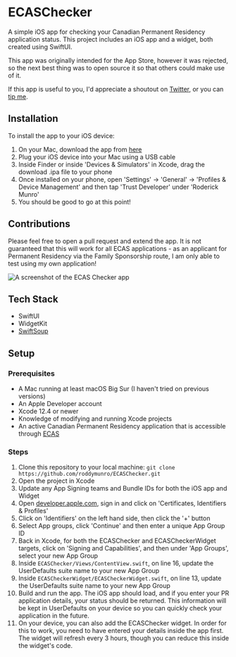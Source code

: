 # ECASChecker
A simple iOS app for checking your Canadian Permanent Residency application status. This project includes an iOS app and a widget, both created using SwiftUI.

This app was originally intended for the App Store, however it was rejected, so the next best thing was to open source it so that others could make use of it.

If this app is useful to you, I'd appreciate a shoutout on [Twitter](https://www.twitter.com/podomunro), or you can [tip me](https://www.paypal.com/paypalme/roddym23).

## Installation

To install the app to your iOS device:
1. On your Mac, download the app from [here](https://mypublicbucket-podomunro.s3.us-east-2.amazonaws.com/github/ECASChecker.ipa)
2. Plug your iOS device into your Mac using a USB cable
3. Inside Finder or inside 'Devices & Simulators' in Xcode, drag the download .ipa file to your phone
4. Once installed on your phone, open 'Settings' -> 'General' -> 'Profiles & Device Management' and then tap 'Trust Developer' under 'Roderick Munro'
5. You should be good to go at this point!

## Contributions

Please feel free to open a pull request and extend the app. It is not guaranteed that this will work for all ECAS applications - as an applicant for Permanent Residency via the Family Sponsorship route, I am only able to test using my own application!

![A screenshot of the ECAS Checker app](https://mypublicbucket-podomunro.s3.us-east-2.amazonaws.com/github/ecaschecker_readme.jpeg)

## Tech Stack
- SwiftUI
- WidgetKit
- [SwiftSoup](https://github.com/scinfu/SwiftSoup)

## Setup

### Prerequisites
- A Mac running at least macOS Big Sur (I haven't tried on previous versions)
- An Apple Developer account
- Xcode 12.4 or newer
- Knowledge of modifying and running Xcode projects
- An active Canadian Permanent Residency application that is accessible through [ECAS](https://services3.cic.gc.ca/ecas/security.do?app=ecas&lang=en)

### Steps
1. Clone this repository to your local machine: `git clone https://github.com/roddymunro/ECASChecker.git`
2. Open the project in Xcode
3. Update any App Signing teams and Bundle IDs for both the iOS app and Widget
4. Open [developer.apple.com](https://developer.apple.com), sign in and click on 'Certificates, Identifiers & Profiles'
5. Click on 'Identifiers' on the left hand side, then click the '+' button
6. Select App groups, click 'Continue' and then enter a unique App Group ID
7. Back in Xcode, for both the ECASChecker and ECASCheckerWidget targets, click on 'Signing and Capabilities', and then under 'App Groups', select your new App Group
8. Inside `ECASChecker/Views/ContentView.swift`, on line 16, update the UserDefaults suite name to your new App Group
9. Inside `ECASCheckerWidget/ECASCheckerWidget.swift`, on line 13, update the UserDefaults suite name to your new App Group
10. Build and run the app. The iOS app should load, and if you enter your PR application details, your status should be returned. This information will be kept in UserDefaults on your device so you can quickly check your application in the future.
11. On your device, you can also add the ECASChecker widget. In order for this to work, you need to have entered your details inside the app first. The widget will refresh every 3 hours, though you can reduce this inside the widget's code.

